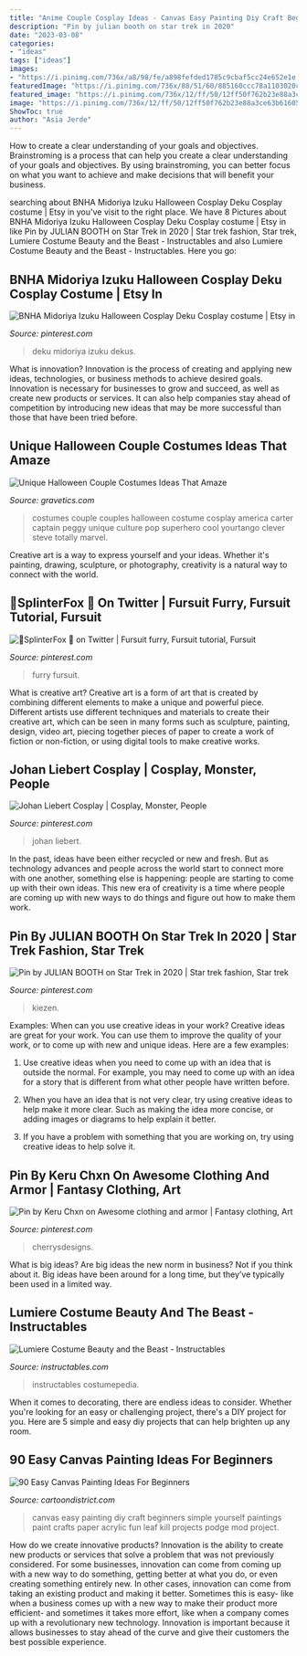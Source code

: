 ```yaml
---
title: "Anime Couple Cosplay Ideas - Canvas Easy Painting Diy Craft Beginners Simple Yourself Paintings Paint Crafts Paper Acrylic Fun Leaf Kill Projects Podge Mod Project"
description: "Pin by julian booth on star trek in 2020"
date: "2023-03-08"
categories:
- "ideas"
tags: ["ideas"]
images:
- "https://i.pinimg.com/736x/a8/98/fe/a898fefded1785c9cbaf5cc24e652e1e.jpg"
featuredImage: "https://i.pinimg.com/736x/88/51/60/885160ccc78a1103020cd382cde667eb.jpg"
featured_image: "https://i.pinimg.com/736x/12/ff/50/12ff50f762b23e88a3ce63b616051048--johan-monsters.jpg"
image: "https://i.pinimg.com/736x/12/ff/50/12ff50f762b23e88a3ce63b616051048--johan-monsters.jpg"
ShowToc: true
author: "Asia Jerde"
---
```



How to create a clear understanding of your goals and objectives.
Brainstroming is a process that can help you create a clear understanding of your goals and objectives. By using brainstroming, you can better focus on what you want to achieve and make decisions that will benefit your business.

	

		
searching about BNHA Midoriya Izuku Halloween Cosplay Deku Cosplay costume | Etsy in you've visit to the right place. We have 8 Pictures about BNHA Midoriya Izuku Halloween Cosplay Deku Cosplay costume | Etsy in like Pin by JULIAN BOOTH on Star Trek in 2020 | Star trek fashion, Star trek, Lumiere Costume Beauty and the Beast - Instructables and also Lumiere Costume Beauty and the Beast - Instructables. Here you go:
		
    
## BNHA Midoriya Izuku Halloween Cosplay Deku Cosplay Costume | Etsy In

<img loading=lazy src="https://i.pinimg.com/736x/a8/98/fe/a898fefded1785c9cbaf5cc24e652e1e.jpg" onerror="this.onerror=null;this.src='https://tse3.mm.bing.net/th?id=OIP.mWDLAO0yXF9kmkTSADyiyAHaLH&amp;pid=15.1';" alt="BNHA Midoriya Izuku Halloween Cosplay Deku Cosplay costume | Etsy in">

_Source: pinterest.com_

>deku midoriya izuku dekus. 

	

What is innovation?
Innovation is the process of creating and applying new ideas, technologies, or business methods to achieve desired goals. Innovation is necessary for businesses to grow and succeed, as well as create new products or services. It can also help companies stay ahead of competition by introducing new ideas that may be more successful than those that have been tried before.

    
## Unique Halloween Couple Costumes Ideas That Amaze

<img loading=lazy src="https://www.gravetics.com/wp-content/uploads/2017/07/Amazing-ideas-from-pop-culture.jpg" onerror="this.onerror=null;this.src='https://tse3.mm.bing.net/th?id=OIP.epI5YBHAnTFlnEQrgD8eXwHaLL&amp;pid=15.1';" alt="Unique Halloween Couple Costumes Ideas That Amaze">

_Source: gravetics.com_

>costumes couple couples halloween costume cosplay america carter captain peggy unique culture pop superhero cool yourtango clever steve totally marvel. 

	

Creative art is a way to express yourself and your ideas. Whether it's painting, drawing, sculpture, or photography, creativity is a natural way to connect with the world.

    
## 🌻SplinterFox 🌻 On Twitter | Fursuit Furry, Fursuit Tutorial, Fursuit

<img loading=lazy src="https://i.pinimg.com/736x/a4/9d/26/a49d26aa6c0362f6f8b3c4151a90295f.jpg" onerror="this.onerror=null;this.src='https://tse3.mm.bing.net/th?id=OIP.5YypCbqwqLNejNLG0e8jNQHaJ3&amp;pid=15.1';" alt="🌻SplinterFox 🌻 on Twitter | Fursuit furry, Fursuit tutorial, Fursuit">

_Source: pinterest.com_

>furry fursuit. 

	

What is creative art?
Creative art is a form of art that is created by combining different elements to make a unique and powerful piece. Different artists use different techniques and materials to create their creative art, which can be seen in many forms such as sculpture, painting, design, video art, piecing together pieces of paper to create a work of fiction or non-fiction, or using digital tools to make creative works.

    
## Johan Liebert Cosplay | Cosplay, Monster, People

<img loading=lazy src="https://i.pinimg.com/736x/12/ff/50/12ff50f762b23e88a3ce63b616051048--johan-monsters.jpg" onerror="this.onerror=null;this.src='https://tse2.mm.bing.net/th?id=OIP.WAgQjYSi63RdDuOfcRCBBAHaKN&amp;pid=15.1';" alt="Johan Liebert Cosplay | Cosplay, Monster, People">

_Source: pinterest.com_

>johan liebert. 

	

In the past, ideas have been either recycled or new and fresh. But as technology advances and people across the world start to connect more with one another, something else is happening: people are starting to come up with their own ideas. This new era of creativity is a time where people are coming up with new ways to do things and figure out how to make them work.

    
## Pin By JULIAN BOOTH On Star Trek In 2020 | Star Trek Fashion, Star Trek

<img loading=lazy src="https://i.pinimg.com/736x/88/51/60/885160ccc78a1103020cd382cde667eb.jpg" onerror="this.onerror=null;this.src='https://tse2.mm.bing.net/th?id=OIP.zwaeLmXyvdLuUkDOY-vbigHaLF&amp;pid=15.1';" alt="Pin by JULIAN BOOTH on Star Trek in 2020 | Star trek fashion, Star trek">

_Source: pinterest.com_

>kiezen. 

	

Examples: When can you use creative ideas in your work?
Creative ideas are great for your work. You can use them to improve the quality of your work, or to come up with new and unique ideas. Here are a few examples:
1. Use creative ideas when you need to come up with an idea that is outside the normal. For example, you may need to come up with an idea for a story that is different from what other people have written before.

2. When you have an idea that is not very clear, try using creative ideas to help make it more clear. Such as making the idea more concise, or adding images or diagrams to help explain it better.

3. If you have a problem with something that you are working on, try using creative ideas to help solve it.

    
## Pin By Keru Chxn On Awesome Clothing And Armor | Fantasy Clothing, Art

<img loading=lazy src="https://i.pinimg.com/736x/7f/a8/b0/7fa8b0b42e1ed3a453e42d20f8a7935e--manga-clothes-character-outfits.jpg" onerror="this.onerror=null;this.src='https://tse1.mm.bing.net/th?id=OIP.lc_WLneEP09Ei7pwIlj9ggHaM0&amp;pid=15.1';" alt="Pin by Keru Chxn on Awesome clothing and armor | Fantasy clothing, Art">

_Source: pinterest.com_

>cherrysdesigns. 

	

What is big ideas?
Are big ideas the new norm in business? Not if you think about it. Big ideas have been around for a long time, but they’ve typically been used in a limited way.

    
## Lumiere Costume Beauty And The Beast - Instructables

<img loading=lazy src="https://content.instructables.com/ORIG/FGE/X1HW/HGH725BN/FGEX1HWHGH725BN.jpg?auto=webp&amp;frame=1" onerror="this.onerror=null;this.src='https://tse3.mm.bing.net/th?id=OIP.Fc21dPpSNzVJ8rKxGNKygwHaLH&amp;pid=15.1';" alt="Lumiere Costume Beauty and the Beast - Instructables">

_Source: instructables.com_

>instructables costumepedia. 

	

When it comes to decorating, there are endless ideas to consider. Whether you're looking for an easy or challenging project, there's a DIY project for you. Here are 5 simple and easy diy projects that can help brighten up any room.

    
## 90 Easy Canvas Painting Ideas For Beginners

<img loading=lazy src="http://www.cartoondistrict.com/wp-content/uploads/2017/06/Easy-Canvas-Painting-Ideas-For-Beginners22-1.jpg" onerror="this.onerror=null;this.src='https://tse2.mm.bing.net/th?id=OIP.UAbrR4Di0jXihJ-Lj8tMigHaJ4&amp;pid=15.1';" alt="90 Easy Canvas Painting Ideas For Beginners">

_Source: cartoondistrict.com_

>canvas easy painting diy craft beginners simple yourself paintings paint crafts paper acrylic fun leaf kill projects podge mod project. 

	

How do we create innovative products?
Innovation is the ability to create new products or services that solve a problem that was not previously considered. For some businesses, innovation can come from coming up with a new way to do something, getting better at what you do, or even creating something entirely new. In other cases, innovation can come from taking an existing product and making it better. Sometimes this is easy- like when a business comes up with a new way to make their product more efficient- and sometimes it takes more effort, like when a company comes up with a revolutionary new technology. Innovation is important because it allows businesses to stay ahead of the curve and give their customers the best possible experience.

